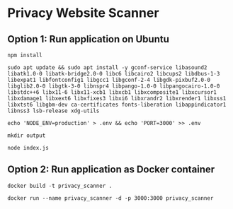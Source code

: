 # Privacy Website Scanner

## Option 1: Run application on Ubuntu

```
npm install

sudo apt update && sudo apt install -y gconf-service libasound2 libatk1.0-0 libatk-bridge2.0-0 libc6 libcairo2 libcups2 libdbus-1-3 libexpat1 libfontconfig1 libgcc1 libgconf-2-4 libgdk-pixbuf2.0-0 libglib2.0-0 libgtk-3-0 libnspr4 libpango-1.0-0 libpangocairo-1.0-0 libstdc++6 libx11-6 libx11-xcb1 libxcb1 libxcomposite1 libxcursor1 libxdamage1 libxext6 libxfixes3 libxi6 libxrandr2 libxrender1 libxss1 libxtst6 libgbm-dev ca-certificates fonts-liberation libappindicator1 libnss3 lsb-release xdg-utils

echo 'NODE_ENV=production' > .env && echo 'PORT=3000' >> .env

mkdir output

node index.js
```

## Option 2: Run application as Docker container

```
docker build -t privacy_scanner .

docker run --name privacy_scanner -d -p 3000:3000 privacy_scanner
```
